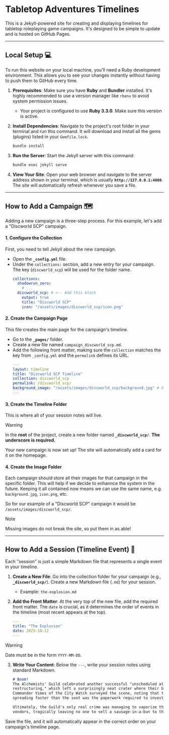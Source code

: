 # Tabletop Adventures Timelines

This is a Jekyll-powered site for creating and displaying timelines for tabletop roleplaying game campaigns. It's designed to be simple to update and is hosted on GitHub Pages.



---

## Local Setup 💻

To run this website on your local machine, you'll need a Ruby development environment. This allows you to see your changes instantly without having to push them to GitHub every time.

1.  **Prerequisites**: Make sure you have **Ruby** and **Bundler** installed. It's highly recommended to use a version manager like `rbenv` to avoid system permission issues.
    * Your project is configured to use **Ruby 3.3.0**. Make sure this version is active.

2.  **Install Dependencies**: Navigate to the project's root folder in your terminal and run this command. It will download and install all the gems (plugins) listed in your `Gemfile.lock`.
    ```bash
    bundle install
    ```

3.  **Run the Server**: Start the Jekyll server with this command:
    ```bash
    bundle exec jekyll serve
    ```

4.  **View Your Site**: Open your web browser and navigate to the server address shown in your terminal, which is usually **`http://127.0.0.1:4000`**. The site will automatically refresh whenever you save a file.

---

## How to Add a Campaign 🗺️

Adding a new campaign is a three-step process. For this example, let's add a "Discworld SCP" campaign.

#### 1. Configure the Collection
First, you need to tell Jekyll about the new campaign.
* Open the **`_config.yml`** file.
* Under the `collections:` section, add a new entry for your campaign. The key (`discworld_scp`) will be used for the folder name.
    ```yml
    collections:
      shadowrun_zero:
        # ...
      discworld_scp: # <-- Add this block
        output: true
        title: "Discworld SCP"
        icon: "/assets/images/discworld_scp/icon.png"
    ```

#### 2. Create the Campaign Page
This file creates the main page for the campaign's timeline.
* Go to the **`_pages/`** folder.
* Create a new file named `campaign_discworld_scp.md`.
* Add the following front matter, making sure the `collection` matches the key from `_config.yml` and the `permalink` defines its URL.
    ```yml
    ---
    layout: timeline
    title: "Discworld SCP Timeline"
    collection: discworld_scp
    permalink: /discworld_scp/
    background_image: "/assets/images/discworld_scp/background.jpg" # Optional
    ---
    ```

#### 3. Create the Timeline Folder
This is where all of your session notes will live.

> [!WARNING]
> In the **root** of the project, create a new folder named **`_discworld_scp/`**. **The underscore is required.**

Your new campaign is now set up! The site will automatically add a card for it on the homepage.

#### 4. Create the Image Folder
Each campaign should store all their images for that campaign in the specific folder. This will help if we decide to enhannce the system in the future. Keeping it all contained now means we can use the same name, e.g. `background.jpg`, `icon.png`, etc.

So for our example of a "Discworld SCP" campaign it would be `/assets/images/discworld_scp/`.

> [!NOTE]
> Missing images do not break the site, so put them in as able!

---

## How to Add a Session (Timeline Event) 📝

Each "session" is just a simple Markdown file that represents a single event in your timeline.

1.  **Create a New File**: Go into the collection folder for your campaign (e.g., **`_discworld_scp/`**). Create a new Markdown file (`.md`) for your session.
    * Example: `the-explosion.md`

2.  **Add the Front Matter**: At the very top of the new file, add the required front matter. The `date` is crucial, as it determines the order of events in the timeline (most recent appears at the top). 

    ```yml
    ---
    title: "The Explosion"
    date: 2025-10-12
    ---
    ```
    
> [!WARNING]
> Date must be in the form `YYYY-MM-DD`.

3.  **Write Your Content**: Below the `---`, write your session notes using standard Markdown.

    ```markdown
    # Boom!
    The Alchemists' Guild celebrated another successful "unscheduled atmospheric 
    restructuring," which left a surprisingly neat crater where their building used to be. 
    Commander Vimes of the City Watch surveyed the scene, noting that the only thing 
    spreading faster than the soot was the paperwork required to investigate it. 
    
    Ultimately, the Guild's only real crime was managing to vaporize three street food 
    vendors, tragically leaving no one to sell a sausage-in-a-bun to the onlookers.
    ```

Save the file, and it will automatically appear in the correct order on your campaign's timeline page.
